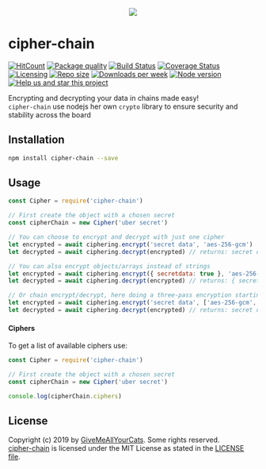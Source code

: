 <p align="center"><img src="https://i.imgur.com/wl9gbog.png" /></p>

# cipher-chain

[![HitCount](http://hits.dwyl.io/michaeldegroot/cipher-chain.svg)](http://hits.dwyl.io/michaeldegroot/cipher-chain)
[![Package quality](https://packagequality.com/shield/cipher-chain.svg)](https://packagequality.com/#?package=cipher-chain)
[![Build Status](https://travis-ci.org/michaeldegroot/cipher-chain.png?branch=master)](https://travis-ci.org/michaeldegroot/cipher-chain)
[![Coverage Status](https://coveralls.io/repos/github/michaeldegroot/cipher-chain/badge.svg?branch=master)](https://coveralls.io/github/michaeldegroot/cipher-chain?branch=master)
[![Licensing](https://img.shields.io/github/license/michaeldegroot/cipher-chain.svg)](https://raw.githubusercontent.com/michaeldegroot/cipher-chain/master/LICENSE)
[![Repo size](https://img.shields.io/github/repo-size/michaeldegroot/cipher-chain.svg)](https://github.com/michaeldegroot/cipher-chain)
[![Downloads per week](https://img.shields.io/npm/dw/cipher-chain.svg)](https://www.npmjs.com/package/cipher-chain)
[![Node version](https://img.shields.io/node/v/cipher-chain.svg)](https://www.npmjs.com/package/cipher-chain)
[![Help us and star this project](https://img.shields.io/github/stars/michaeldegroot/cipher-chain.svg?style=social)](https://github.com/michaeldegroot/cipher-chain)

Encrypting and decrypting your data in chains made easy!<br>
`cipher-chain` use nodejs her own `crypto` library to ensure security and stability across the board

## Installation

```bash
npm install cipher-chain --save
```

## Usage

```js
const Cipher = require('cipher-chain')

// First create the object with a chosen secret
const cipherChain = new Cipher('uber secret')

// You can choose to encrypt and decrypt with just one cipher
let encrypted = await ciphering.encrypt('secret data', 'aes-256-gcm')
let decrypted = await ciphering.decrypt(encrypted) // returns: secret data

// You can also encrypt objects/arrays instead of strings
let encrypted = await ciphering.encrypt({ secretdata: true }, 'aes-256-gcm')
let decrypted = await ciphering.decrypt(encrypted) // returns: { secretdata: true }

// Or chain encrypt/decrypt, here doing a three-pass encryption starting from aes-256-gcm to aes-128-ctr and lastly to bf-cbc
let encrypted = await ciphering.encrypt('secret data', ['aes-256-gcm', 'aes-128-ctr', 'bf-cbc'])
let decrypted = await ciphering.decrypt(encrypted) // returns: secret data
```

#### Ciphers

To get a list of available ciphers use:

```js
const Cipher = require('cipher-chain')

// First create the object with a chosen secret
const cipherChain = new Cipher('uber secret')

console.log(cipherChain.ciphers)
```

## License

Copyright (c) 2019 by [GiveMeAllYourCats](https://github.com/michaeldegroot). Some rights reserved.<br>
[cipher-chain](https://github.com/michaeldegroot/cipher-chain) is licensed under the MIT License as stated in the [LICENSE file](https://github.com/michaeldegroot/cipher-chain/blob/master/LICENSE).
